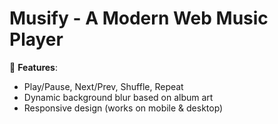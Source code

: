 # Musify - A Modern Web Music Player  

🎵 **Features**:  
- Play/Pause, Next/Prev, Shuffle, Repeat  
- Dynamic background blur based on album art  
- Responsive design (works on mobile & desktop) 
